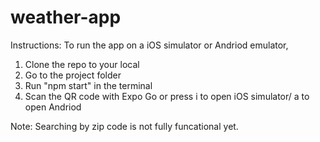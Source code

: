 # weather-app
Instructions:
To run the app on a iOS simulator or Andriod emulator,
  1. Clone the repo to your local
  2. Go to the project folder
  3. Run "npm start" in the terminal
  4. Scan the QR code with Expo Go or press i to open iOS simulator/ a to open Andriod

Note:
Searching by zip code is not fully funcational yet.
